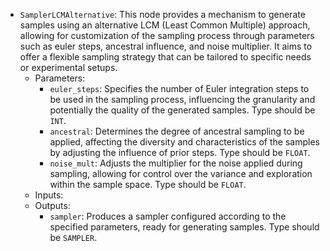 - `SamplerLCMAlternative`: This node provides a mechanism to generate samples using an alternative LCM (Least Common Multiple) approach, allowing for customization of the sampling process through parameters such as euler steps, ancestral influence, and noise multiplier. It aims to offer a flexible sampling strategy that can be tailored to specific needs or experimental setups.
    - Parameters:
        - `euler_steps`: Specifies the number of Euler integration steps to be used in the sampling process, influencing the granularity and potentially the quality of the generated samples. Type should be `INT`.
        - `ancestral`: Determines the degree of ancestral sampling to be applied, affecting the diversity and characteristics of the samples by adjusting the influence of prior steps. Type should be `FLOAT`.
        - `noise_mult`: Adjusts the multiplier for the noise applied during sampling, allowing for control over the variance and exploration within the sample space. Type should be `FLOAT`.
    - Inputs:
    - Outputs:
        - `sampler`: Produces a sampler configured according to the specified parameters, ready for generating samples. Type should be `SAMPLER`.
